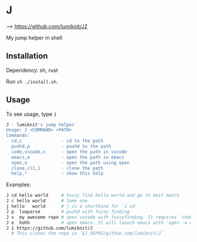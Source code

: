 # J

--> https://github.com/lumiknit/J2

My jump helper in shell

## Installation

Dependency: sh, rust

Run `sh ./install.sh`.

## Usage

To see usage, type `J`

```sh
J - lumiknit's jump helper
Usage: J <COMMAND> <PATH>
Commands:
  cd,c               - cd to the path
  pushd,p            - pushd to the path
  code,vscode,v      - open the path in vscode
  emacs,e            - open the path in emacs
  open,o             - open the path using open
  clone,cl1,1        - clone the path
  help,*             - show this help
```

Examples:

```sh
J cd hello world     # Fuzzy find hello world and go to best match
J c hello world      # Same one
j hello   world      # j is a shorthand for `J cd`
J p  luaparse        # pushd with fuzzy finding
J v  my awesome repo # open vscode with fuzzyfinding. It requires `code` command in your terminal
J e  hohh            # open emacs. It will launch emacs with `open -a emacs`
J 1 https://github.com/lumiknit/J
  # This clones the repo in `$J_REPOS/github.com/lumiknit/J`
```
